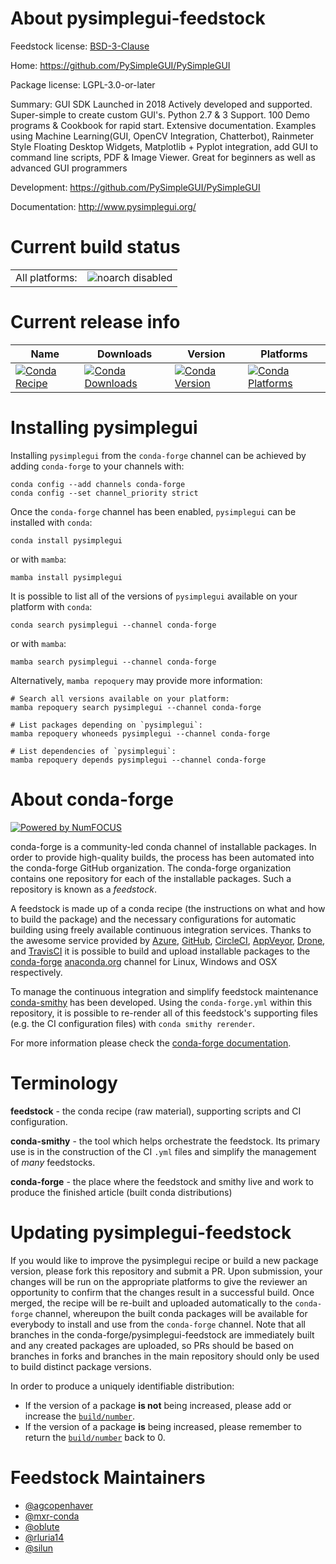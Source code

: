 About pysimplegui-feedstock
===========================

Feedstock license: [BSD-3-Clause](https://github.com/conda-forge/pysimplegui-feedstock/blob/main/LICENSE.txt)

Home: https://github.com/PySimpleGUI/PySimpleGUI

Package license: LGPL-3.0-or-later

Summary: GUI SDK Launched in 2018 Actively developed and supported. Super-simple to create custom GUI's.  Python 2.7 & 3 Support. 100 Demo programs & Cookbook for rapid start. Extensive documentation. Examples using Machine Learning(GUI, OpenCV Integration,  Chatterbot), Rainmeter Style Floating Desktop Widgets, Matplotlib + Pyplot integration, add GUI to command line scripts, PDF & Image Viewer. Great for beginners as well as advanced GUI programmers

Development: https://github.com/PySimpleGUI/PySimpleGUI

Documentation: http://www.pysimplegui.org/

Current build status
====================


<table><tr>
    <td>All platforms:</td>
    <td>
      <img src="https://img.shields.io/badge/noarch-disabled-lightgrey.svg" alt="noarch disabled">
    </td>
  </tr>
</table>

Current release info
====================

| Name | Downloads | Version | Platforms |
| --- | --- | --- | --- |
| [![Conda Recipe](https://img.shields.io/badge/recipe-pysimplegui-green.svg)](https://anaconda.org/conda-forge/pysimplegui) | [![Conda Downloads](https://img.shields.io/conda/dn/conda-forge/pysimplegui.svg)](https://anaconda.org/conda-forge/pysimplegui) | [![Conda Version](https://img.shields.io/conda/vn/conda-forge/pysimplegui.svg)](https://anaconda.org/conda-forge/pysimplegui) | [![Conda Platforms](https://img.shields.io/conda/pn/conda-forge/pysimplegui.svg)](https://anaconda.org/conda-forge/pysimplegui) |

Installing pysimplegui
======================

Installing `pysimplegui` from the `conda-forge` channel can be achieved by adding `conda-forge` to your channels with:

```
conda config --add channels conda-forge
conda config --set channel_priority strict
```

Once the `conda-forge` channel has been enabled, `pysimplegui` can be installed with `conda`:

```
conda install pysimplegui
```

or with `mamba`:

```
mamba install pysimplegui
```

It is possible to list all of the versions of `pysimplegui` available on your platform with `conda`:

```
conda search pysimplegui --channel conda-forge
```

or with `mamba`:

```
mamba search pysimplegui --channel conda-forge
```

Alternatively, `mamba repoquery` may provide more information:

```
# Search all versions available on your platform:
mamba repoquery search pysimplegui --channel conda-forge

# List packages depending on `pysimplegui`:
mamba repoquery whoneeds pysimplegui --channel conda-forge

# List dependencies of `pysimplegui`:
mamba repoquery depends pysimplegui --channel conda-forge
```


About conda-forge
=================

[![Powered by
NumFOCUS](https://img.shields.io/badge/powered%20by-NumFOCUS-orange.svg?style=flat&colorA=E1523D&colorB=007D8A)](https://numfocus.org)

conda-forge is a community-led conda channel of installable packages.
In order to provide high-quality builds, the process has been automated into the
conda-forge GitHub organization. The conda-forge organization contains one repository
for each of the installable packages. Such a repository is known as a *feedstock*.

A feedstock is made up of a conda recipe (the instructions on what and how to build
the package) and the necessary configurations for automatic building using freely
available continuous integration services. Thanks to the awesome service provided by
[Azure](https://azure.microsoft.com/en-us/services/devops/), [GitHub](https://github.com/),
[CircleCI](https://circleci.com/), [AppVeyor](https://www.appveyor.com/),
[Drone](https://cloud.drone.io/welcome), and [TravisCI](https://travis-ci.com/)
it is possible to build and upload installable packages to the
[conda-forge](https://anaconda.org/conda-forge) [anaconda.org](https://anaconda.org/)
channel for Linux, Windows and OSX respectively.

To manage the continuous integration and simplify feedstock maintenance
[conda-smithy](https://github.com/conda-forge/conda-smithy) has been developed.
Using the ``conda-forge.yml`` within this repository, it is possible to re-render all of
this feedstock's supporting files (e.g. the CI configuration files) with ``conda smithy rerender``.

For more information please check the [conda-forge documentation](https://conda-forge.org/docs/).

Terminology
===========

**feedstock** - the conda recipe (raw material), supporting scripts and CI configuration.

**conda-smithy** - the tool which helps orchestrate the feedstock.
                   Its primary use is in the construction of the CI ``.yml`` files
                   and simplify the management of *many* feedstocks.

**conda-forge** - the place where the feedstock and smithy live and work to
                  produce the finished article (built conda distributions)


Updating pysimplegui-feedstock
==============================

If you would like to improve the pysimplegui recipe or build a new
package version, please fork this repository and submit a PR. Upon submission,
your changes will be run on the appropriate platforms to give the reviewer an
opportunity to confirm that the changes result in a successful build. Once
merged, the recipe will be re-built and uploaded automatically to the
`conda-forge` channel, whereupon the built conda packages will be available for
everybody to install and use from the `conda-forge` channel.
Note that all branches in the conda-forge/pysimplegui-feedstock are
immediately built and any created packages are uploaded, so PRs should be based
on branches in forks and branches in the main repository should only be used to
build distinct package versions.

In order to produce a uniquely identifiable distribution:
 * If the version of a package **is not** being increased, please add or increase
   the [``build/number``](https://docs.conda.io/projects/conda-build/en/latest/resources/define-metadata.html#build-number-and-string).
 * If the version of a package **is** being increased, please remember to return
   the [``build/number``](https://docs.conda.io/projects/conda-build/en/latest/resources/define-metadata.html#build-number-and-string)
   back to 0.

Feedstock Maintainers
=====================

* [@agcopenhaver](https://github.com/agcopenhaver/)
* [@mxr-conda](https://github.com/mxr-conda/)
* [@oblute](https://github.com/oblute/)
* [@rluria14](https://github.com/rluria14/)
* [@silun](https://github.com/silun/)

